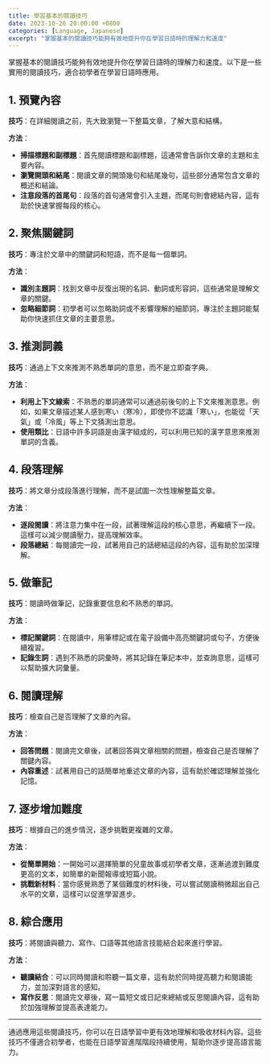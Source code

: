 ```yaml
---
title: 學習基本的閱讀技巧
date: 2023-10-26 20:00:00 +0800
categories: [Language, Japanese]
excerpt: "掌握基本的閱讀技巧能夠有效地提升你在學習日語時的理解力和速度"
---
```


掌握基本的閱讀技巧能夠有效地提升你在學習日語時的理解力和速度。以下是一些實用的閱讀技巧，適合初學者在學習日語時應用。

## **1. 預覽內容**

**技巧**：在詳細閱讀之前，先大致瀏覽一下整篇文章，了解大意和結構。

**方法**：
- **掃描標題和副標題**：首先閱讀標題和副標題，這通常會告訴你文章的主題和主要內容。
- **瀏覽開頭和結尾**：閱讀文章的開頭幾句和結尾幾句，這些部分通常包含文章的概述和結論。
- **注意段落的首尾句**：段落的首句通常會引入主題，而尾句則會總結內容，這有助於快速掌握每段的核心。

## **2. 聚焦關鍵詞**

**技巧**：專注於文章中的關鍵詞和短語，而不是每一個單詞。

**方法**：
- **識別主題詞**：找到文章中反復出現的名詞、動詞或形容詞，這些通常是理解文章的關鍵。
- **忽略細節詞**：初學者可以忽略助詞或不影響理解的細節詞，專注於主題詞能幫助你快速抓住文章的主要意思。

## **3. 推測詞義**

**技巧**：通過上下文來推測不熟悉單詞的意思，而不是立即查字典。

**方法**：
- **利用上下文線索**：不熟悉的單詞通常可以通過前後句的上下文來推測意思。例如，如果文章描述某人感到寒い（寒冷），即使你不認識「寒い」，也能從「天氣」或「冷風」等上下文猜測出意思。
- **使用類比**：日語中許多詞語是由漢字組成的，可以利用已知的漢字意思來推測單詞的含義。

## **4. 段落理解**

**技巧**：將文章分成段落進行理解，而不是試圖一次性理解整篇文章。

**方法**：
- **逐段閱讀**：將注意力集中在一段，試著理解這段的核心意思，再繼續下一段。這樣可以減少閱讀壓力，提高理解效率。
- **段落總結**：每閱讀完一段，試著用自己的話總結這段的內容，這有助於加深理解。

## **5. 做筆記**

**技巧**：閱讀時做筆記，記錄重要信息和不熟悉的單詞。

**方法**：
- **標記關鍵詞**：在閱讀中，用筆標記或在電子設備中高亮關鍵詞或句子，方便後續複習。
- **記錄生詞**：遇到不熟悉的詞彙時，將其記錄在筆記本中，並查詢意思，這樣可以幫助擴大詞彙量。

## **6. 閱讀理解**

**技巧**：檢查自己是否理解了文章的內容。

**方法**：
- **回答問題**：閱讀完文章後，試著回答與文章相關的問題，檢查自己是否理解了關鍵內容。
- **內容重述**：試著用自己的話簡單地重述文章的內容，這有助於確認理解並強化記憶。

## **7. 逐步增加難度**

**技巧**：根據自己的進步情況，逐步挑戰更複雜的文章。

**方法**：
- **從簡單開始**：一開始可以選擇簡單的兒童故事或初學者文章，逐漸過渡到難度更高的文本，如簡單的新聞報導或短篇小說。
- **挑戰新材料**：當你感覺熟悉了某個難度的材料後，可以嘗試閱讀稍微超出自己水平的文章，這樣可以促進學習進步。

## **8. 綜合應用**

**技巧**：將閱讀與聽力、寫作、口語等其他語言技能結合起來進行學習。

**方法**：
- **聽讀結合**：可以同時閱讀和聆聽一篇文章，這有助於同時提高聽力和閱讀能力，並加深對語言的感知。
- **寫作反思**：閱讀完文章後，寫一篇短文或日記來總結或反思閱讀內容，這有助於加強理解並提高表達能力。

---

通過應用這些閱讀技巧，你可以在日語學習中更有效地理解和吸收材料內容。這些技巧不僅適合初學者，也能在日語學習進階階段持續使用，幫助你逐步提高語言能力。
